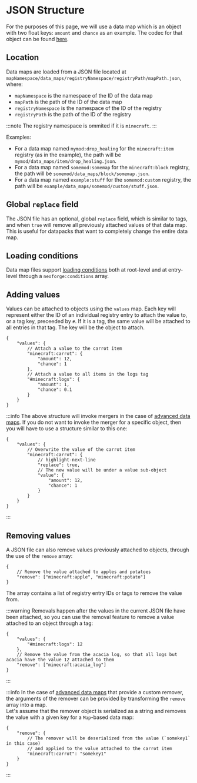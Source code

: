 # JSON Structure

For the purposes of this page, we will use a data map which is an object with two float keys: `amount` and `chance` as an example. The codec for that object can be found [here][datamapregistration].

## Location

Data maps are loaded from a JSON file located at `mapNamespace/data_maps/registryNamespace/registryPath/mapPath.json`, where:

- `mapNamespace` is the namespace of the ID of the data map
- `mapPath` is the path of the ID of the data map
- `registryNamespace` is the namespace of the ID of the registry
- `registryPath` is the path of the ID of the registry

:::note
The registry namespace is ommited if it is `minecraft`.
:::

Examples:

- For a data map named `mymod:drop_healing` for the `minecraft:item` registry (as in the example), the path will be `mymod/data_maps/item/drop_healing.json`.
- For a data map named `somemod:somemap` for the `minecraft:block` registry, the path will be `somemod/data_maps/block/somemap.json`.
- For a data map named `example:stuff` for the `somemod:custom` registry, the path will be `example/data_maps/somemod/custom/stuff.json`.

## Global `replace` field

The JSON file has an optional, global `replace` field, which is similar to tags, and when `true` will remove all previously attached values of that data map. This is useful for datapacks that want to completely change the entire data map.

## Loading conditions

Data map files support [loading conditions][conditional] both at root-level and at entry-level through a `neoforge:conditions` array.

## Adding values

Values can be attached to objects using the `values` map. Each key will represent either the ID of an individual registry entry to attach the value to, or a tag key, preceeded by `#`. If it is a tag, the same value will be attached to all entries in that tag. The key will be the object to attach.

```json5
{
    "values": {
        // Attach a value to the carrot item
        "minecraft:carrot": {
            "amount": 12,
            "chance": 1
        },
        // Attach a value to all items in the logs tag
        "#minecraft:logs": {
            "amount": 1,
            "chance": 0.1
        }
    }
}
```

:::info
The above structure will invoke mergers in the case of [advanced data maps][advanceddatamaps]. If you do not want to invoke the merger for a specific object, then you will have to use a structure similar to this one:

```json5
{
    "values": {
        // Overwrite the value of the carrot item
        "minecraft:carrot": {
            // highlight-next-line
            "replace": true,
            // The new value will be under a value sub-object
            "value": {
                "amount": 12,
                "chance": 1
            }
        }
    }
}
```
:::

## Removing values

A JSON file can also remove values previously attached to objects, through the use of the `remove` array:

```json5
{
    // Remove the value attached to apples and potatoes
    "remove": ["minecraft:apple", "minecraft:potato"]
}
```

The array contains a list of registry entry IDs or tags to remove the value from.

:::warning
Removals happen after the values in the current JSON file have been attached, so you can use the removal feature to remove a value attached to an object through a tag:

```json5
{
    "values": {
        "#minecraft:logs": 12
    },
    // Remove the value from the acacia log, so that all logs but acacia have the value 12 attached to them
    "remove": ["minecraft:acacia_log"]
}
```
:::

:::info
In the case of [advanced data maps][advanceddatamaps] that provide a custom remover, the arguments of the remover can be provided by transforming the `remove` array into a map.  
Let's assume that the remover object is serialized as a string and removes the value with a given key for a `Map`-based data map:

```json5
{
    "remove": {
        // The remover will be deserialized from the value (`somekey1` in this case)
        // and applied to the value attached to the carrot item
        "minecraft:carrot": "somekey1"
    }
}
```
:::

[datamapregistration]: ./index.md#registration
[conditional]: ../resources/server/conditional.md
[advanceddatamaps]: ./index.md#advanced-data-maps
